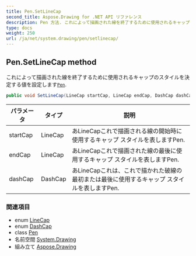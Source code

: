 ```yaml
---
title: Pen.SetLineCap
second_title: Aspose.Drawing for .NET API リファレンス
description: Pen 方法. これによって描画された線を終了するために使用されるキャップのスタイルを決定する値を設定しますPen.
type: docs
weight: 250
url: /ja/net/system.drawing/pen/setlinecap/
---
```

## Pen.SetLineCap method

これによって描画された線を終了するために使用されるキャップのスタイルを決定する値を設定します[`Pen`](../).

```csharp
public void SetLineCap(LineCap startCap, LineCap endCap, DashCap dashCap)
```

| パラメータ | タイプ | 説明 |
| --- | --- | --- |
| startCap | LineCap | あLineCapこれで描画される線の開始時に使用するキャップ スタイルを表しますPen. |
| endCap | LineCap | あLineCapこれで描画された線の最後に使用するキャップ スタイルを表しますPen. |
| dashCap | DashCap | あLineCapこれは、これで描かれた破線の最初または最後に使用するキャップ スタイルを表しますPen. |

### 関連項目

* enum [LineCap](../../../system.drawing.drawing2d/linecap/)
* enum [DashCap](../../../system.drawing.drawing2d/dashcap/)
* class [Pen](../)
* 名前空間 [System.Drawing](../../pen/)
* 組み立て [Aspose.Drawing](../../../)


